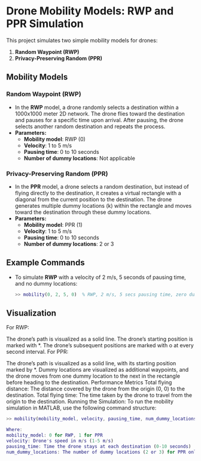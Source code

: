 # Drone Mobility Models: RWP and PPR Simulation

This project simulates two simple mobility models for drones:

1. **Random Waypoint (RWP)**
2. **Privacy-Preserving Random (PPR)**

## Mobility Models

### Random Waypoint (RWP)
- In the **RWP** model, a drone randomly selects a destination within a 1000x1000 meter 2D network. The drone flies toward the destination and pauses for a specific time upon arrival. After pausing, the drone selects another random destination and repeats the process.
- **Parameters:**
  - **Mobility model**: RWP (0)
  - **Velocity**: 1 to 5 m/s
  - **Pausing time**: 0 to 10 seconds
  - **Number of dummy locations**: Not applicable

### Privacy-Preserving Random (PPR)
- In the **PPR** model, a drone selects a random destination, but instead of flying directly to the destination, it creates a virtual rectangle with a diagonal from the current position to the destination. The drone generates multiple dummy locations (k) within the rectangle and moves toward the destination through these dummy locations.
- **Parameters:**
  - **Mobility model**: PPR (1)
  - **Velocity**: 1 to 5 m/s
  - **Pausing time**: 0 to 10 seconds
  - **Number of dummy locations**: 2 or 3

## Example Commands
- To simulate **RWP** with a velocity of 2 m/s, 5 seconds of pausing time, and no dummy locations:
  ```matlab
  >> mobility(0, 2, 5, 0)  % RWP, 2 m/s, 5 secs pausing time, zero dummy location

## Visualization
For RWP:

The drone’s path is visualized as a solid line.
The drone’s starting position is marked with *.
The drone’s subsequent positions are marked with o at every second interval.
For PPR:

The drone’s path is visualized as a solid line, with its starting position marked by *.
Dummy locations are visualized as additional waypoints, and the drone moves from one dummy location to the next in the rectangle before heading to the destination.
Performance Metrics
Total flying distance: The distance covered by the drone from the origin (0, 0) to the destination.
Total flying time: The time taken by the drone to travel from the origin to the destination.
Running the Simulation:
To run the mobility simulation in MATLAB, use the following command structure:

```matlab
>> mobility(mobility_model, velocity, pausing_time, num_dummy_locations)

Where:
mobility_model: 0 for RWP, 1 for PPR
velocity: Drone's speed in m/s (1-5 m/s)
pausing_time: Time the drone stays at each destination (0-10 seconds)
num_dummy_locations: The number of dummy locations (2 or 3) for PPR only.
